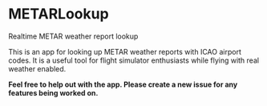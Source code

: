 # METARLookup
Realtime METAR weather report lookup

This is an app for looking up METAR weather reports with ICAO airport codes.
It is a useful tool for flight simulator enthusiasts while flying with real weather enabled. 

<b>Feel free to help out with the app. Please create a new issue for any features being worked on. 
